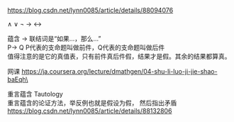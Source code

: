 https://blog.csdn.net/lynn0085/article/details/88094076

∧ ∨ ¬ → ↔

蕴含 → 联结词是“如果…，那么…” <br/>
P→ Q P代表的支命题叫做前件，Q代表的支命题叫做后件<br/>
值得注意的是它的真值表，只有前件真后件假，结果才是假。其余的结果都算真。

网课 https://ja.coursera.org/lecture/dmathgen/04-shu-li-luo-ji-jie-shao-baEqh\

重言蕴含 Tautology <br/>
重言蕴含的论证方法，举反例也就是假设为假， 然后指出矛盾 https://blog.csdn.net/lynn0085/article/details/88132806
